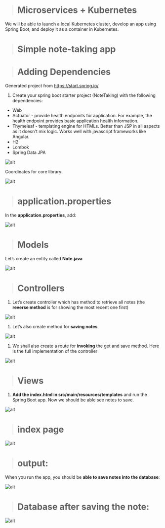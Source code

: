 ># Microservices + Kubernetes

We will be able to launch a local Kubernetes cluster, develop an app using Spring Boot, and deploy it as a container in Kubernetes.

># Simple note-taking app

># Adding Dependencies

Generated project from https://start.spring.io/

1.	Create your spring boot starter project (NoteTaking) with the following dependencies:

- Web
- Actuator - provide health endpoints for application. For example, the health endpoint provides basic application health information.
- Thymeleaf - templating engine for HTMLs.  Better than JSP in all aspects as it doesn't mix logic.  Works well with javascript frameworks like Angular.  
- H2
- Lombok
- Spring Data JPA
 
![alt](./image/1.PNG)

Coordinates for core library:

![alt](./image/4.PNG)

># application.properties

In the **application.properties**, add:

![alt](./image/2.PNG)
 
># Models

Let’s create an entity called **Note.java**

![alt](./image/3.PNG)

># Controllers

1. Let’s create controller which has method to retrieve all notes (the **reverse method** is for showing the most recent one first)

![alt](./image/5.PNG)

1. Let’s also create method for **saving notes**

![alt](./image/6.PNG)

1. We shall also create a route for **invoking** the get and save method.  Here is the full implementation of the controller

![alt](./image/7.PNG)

># Views

1. **Add the index.html in src/main/resources/templates** and run the Spring Boot app.  Now we should be able see notes to save.

![alt](./image/8.PNG)

># index page
![alt](./image/9.PNG)

># output:

When you run the app, you should be **able to save notes into the database**:

![alt](./image/10.PNG)

># Database after saving the note:

![alt](./image/11.PNG)
